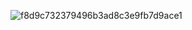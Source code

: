 ![f8d9c732379496b3ad8c3e9fb7d9ace1](https://github.com/user-attachments/assets/0d564aa6-b17c-4def-834c-2e8a13eb8ad1)


